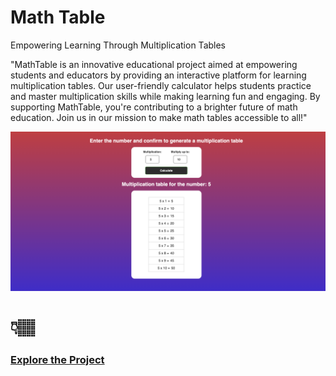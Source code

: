 # Math Table
 Empowering Learning Through Multiplication Tables

 "MathTable is an innovative educational project aimed at empowering students and educators by providing an interactive platform for learning multiplication tables. Our user-friendly calculator helps students practice and master multiplication skills while making learning fun and engaging. By supporting MathTable, you're contributing to a brighter future of math education. Join us in our mission to make math tables accessible to all!"

<img src="img/1.png">

<h1>👇🏽</h1>
<h3><a href="https://jcizidrosilva.github.io/Math-Table/" target="">Explore the Project</a></h3>


